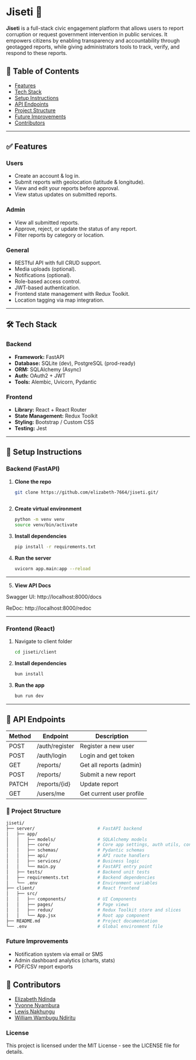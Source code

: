 # Jiseti 🧭

**Jiseti** is a full-stack civic engagement platform that allows users to report corruption or request government intervention in public services. It empowers citizens by enabling transparency and accountability through geotagged reports, while giving administrators tools to track, verify, and respond to these reports.

## 🔗 Table of Contents

- [Features](#features)
- [Tech Stack](#tech-stack)
- [Setup Instructions](#setup-instructions)
- [API Endpoints](#api-endpoints)
- [Project Structure](#project-structure)
- [Future Improvements](#future-improvements)
- [Contributors](#contributors)

---

## ✅ Features

### Users
- Create an account & log in.
- Submit reports with geolocation (latitude & longitude).
- View and edit your reports before approval.
- View status updates on submitted reports.

### Admin
- View all submitted reports.
- Approve, reject, or update the status of any report.
- Filter reports by category or location.

### General
- RESTful API with full CRUD support.
- Media uploads (optional).
- Notifications (optional).
- Role-based access control.
- JWT-based authentication.
- Frontend state management with Redux Toolkit.
- Location tagging via map integration.

---

## 🛠 Tech Stack

### Backend
- **Framework:** FastAPI
- **Database:** SQLite (dev), PostgreSQL (prod-ready)
- **ORM:** SQLAlchemy (Async)
- **Auth:** OAuth2 + JWT
- **Tools:** Alembic, Uvicorn, Pydantic

### Frontend
- **Library:** React + React Router
- **State Management:** Redux Toolkit
- **Styling:** Bootstrap / Custom CSS
- **Testing:** Jest

---

## 🚀 Setup Instructions

### Backend (FastAPI)
1. **Clone the repo**
   ```bash
   git clone https://github.com/elizabeth-7664/jiseti.git/
  
2. **Create virtual environment**
    ```bash
    python -m venv venv
    source venv/bin/activate
    
3. **Install dependencies**
    ```bash
    pip install -r requirements.txt

4. **Run the server**
    ```bash
    uvicorn app.main:app --reload
    
---
5. **View API Docs**

Swagger UI: http://localhost:8000/docs

ReDoc: http://localhost:8000/redoc

---
### Frontend (React)
1. Navigate to client folder
    ```bash
    cd jiseti/client
    

2. **Install dependencies**

    ```bash
    bun install
    ```
3. **Run the app**

    ```bash
    bun run dev

---

## 📡 API Endpoints

| Method | Endpoint         | Description               |
|--------|------------------|---------------------------|
| POST   | /auth/register   | Register a new user       |
| POST   | /auth/login      | Login and get token       |
| GET    | /reports/        | Get all reports (admin)   |
| POST   | /reports/        | Submit a new report       |
| PATCH  | /reports/{id}    | Update report             |
| GET    | /users/me        | Get current user profile  |

### 📁 Project Structure
```bash
jiseti/
├── server/                        # FastAPI backend
│   ├── app/
│   │   ├── models/                # SQLAlchemy models
│   │   ├── core/                  # Core app settings, auth utils, config
│   │   ├── schemas/               # Pydantic schemas
│   │   ├── api/                   # API route handlers
│   │   ├── services/              # Business logic
│   │   └── main.py                # FastAPI entry point
│   ├── tests/                     # Backend unit tests
│   ├── requirements.txt           # Backend dependencies
│   └── .env                       # Environment variables
├── client/                        # React frontend
│   ├── src/
│   │   ├── components/            # UI Components
│   │   ├── pages/                 # Page views
│   │   ├── redux/                 # Redux Toolkit store and slices
│   │   └── App.jsx                # Root app component
├── README.md                      # Project documentation
└── .env                           # Global environment file
```
### Future Improvements
- Notification system via email or SMS
- Admin dashboard analytics (charts, stats)
- PDF/CSV report exports

## 👥 Contributors

- [Elizabeth Ndinda](https://github.com/elizabeth-7664)
- [Yvonne Nyambura](https://github.com/Yvonne-del)
- [Lewis Nakhungu](https://github.com/lewisnakhungu)
- [William Wambugu Ndiritu](https://github.com/TheWilliams254)


### License

This project is licensed under the MIT License - see the LICENSE file for details.
